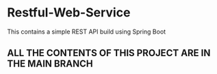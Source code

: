 # Restful-Web-Service
This contains a simple REST API build using Spring Boot
## ALL THE CONTENTS OF THIS PROJECT ARE IN THE MAIN BRANCH
